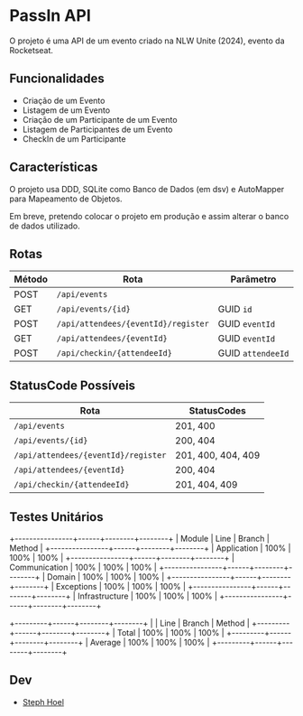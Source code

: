 # PassIn API

O projeto é uma API de um evento criado na NLW Unite (2024), evento da Rocketseat.

## Funcionalidades

* Criação de um Evento
* Listagem de um Evento
* Criação de um Participante de um Evento
* Listagem de Participantes de um Evento
* CheckIn de um Participante

## Características

O projeto usa DDD, SQLite como Banco de Dados (em dsv) e AutoMapper para Mapeamento de Objetos.

Em breve, pretendo colocar o projeto em produção e assim alterar o banco de dados utilizado.

## Rotas

| Método | Rota                                | Parâmetro         |
| ------ | ----------------------------------- | ----------------- |
| POST   | `/api/events`                       |                   |
| GET    | `/api/events/{id}`                  | GUID `id`         |
| POST   | `/api/attendees/{eventId}/register` | GUID `eventId`    |
| GET    | `/api/attendees/{eventId}`          | GUID `eventId`    |
| POST   | `/api/checkin/{attendeeId}`         | GUID `attendeeId` |

## StatusCode Possíveis

| Rota                                | StatusCodes        |
| ----------------------------------- | ------------------ |
| `/api/events`                       | 201, 400           |
| `/api/events/{id}`                  | 200, 404           |
| `/api/attendees/{eventId}/register` | 201, 400, 404, 409 |
| `/api/attendees/{eventId}`          | 200, 404           |
| `/api/checkin/{attendeeId}`         | 201, 404, 409      |

## Testes Unitários

+----------------+------+--------+--------+
| Module         | Line | Branch | Method |
+----------------+------+--------+--------+
| Application    | 100% | 100%   | 100%   |
+----------------+------+--------+--------+
| Communication  | 100% | 100%   | 100%   |
+----------------+------+--------+--------+
| Domain         | 100% | 100%   | 100%   |
+----------------+------+--------+--------+
| Exceptions     | 100% | 100%   | 100%   |
+----------------+------+--------+--------+
| Infrastructure | 100% | 100%   | 100%   |
+----------------+------+--------+--------+

+---------+------+--------+--------+
|         | Line | Branch | Method |
+---------+------+--------+--------+
| Total   | 100% | 100%   | 100%   |
+---------+------+--------+--------+
| Average | 100% | 100%   | 100%   |
+---------+------+--------+--------+

## Dev

* [Steph Hoel](https://github.com/StephHoel)
